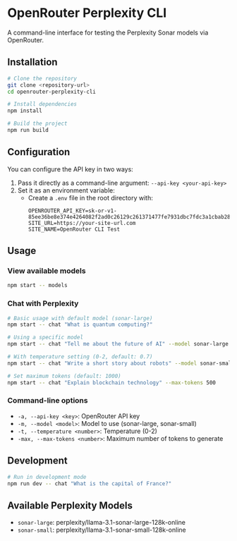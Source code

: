 # OpenRouter Perplexity CLI

A command-line interface for testing the Perplexity Sonar models via OpenRouter.

## Installation

```bash
# Clone the repository
git clone <repository-url>
cd openrouter-perplexity-cli

# Install dependencies
npm install

# Build the project
npm run build
```

## Configuration

You can configure the API key in two ways:

1. Pass it directly as a command-line argument: `--api-key <your-api-key>`
2. Set it as an environment variable:
   - Create a `.env` file in the root directory with:
     ```
     OPENROUTER_API_KEY=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
     SITE_URL=https://your-site-url.com
     SITE_NAME=OpenRouter CLI Test
     ```

## Usage

### View available models

```bash
npm start -- models
```

### Chat with Perplexity

```bash
# Basic usage with default model (sonar-large)
npm start -- chat "What is quantum computing?"

# Using a specific model
npm start -- chat "Tell me about the future of AI" --model sonar-large

# With temperature setting (0-2, default: 0.7)
npm start -- chat "Write a short story about robots" --model sonar-small --temperature 1.2

# Set maximum tokens (default: 1000)
npm start -- chat "Explain blockchain technology" --max-tokens 500
```

### Command-line options

- `-a, --api-key <key>`: OpenRouter API key
- `-m, --model <model>`: Model to use (sonar-large, sonar-small)
- `-t, --temperature <number>`: Temperature (0-2)
- `-max, --max-tokens <number>`: Maximum number of tokens to generate

## Development

```bash
# Run in development mode
npm run dev -- chat "What is the capital of France?"
```

## Available Perplexity Models

- `sonar-large`: perplexity/llama-3.1-sonar-large-128k-online
- `sonar-small`: perplexity/llama-3.1-sonar-small-128k-online